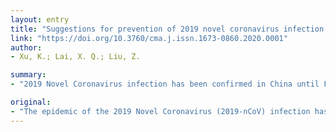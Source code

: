 ```yaml
---
layout: entry
title: "Suggestions for prevention of 2019 novel coronavirus infection in otolaryngology head and neck surgery medical staff"
link: "https://doi.org/10.3760/cma.j.issn.1673-0860.2020.0001"
author:
- Xu, K.; Lai, X. Q.; Liu, Z.

summary:
- "2019 Novel Coronavirus infection has been confirmed in China until February 1(st) 2020. More than 11,000 cases of 2019-nCoV infection have been confirmed. This advice guideline discusses the medical protection measures required in the outpatient clinic and in operation ward in otolaryngology head and neck department. It aims to protect medical staff from the infection. The infection is causing great impact to economy and society. Over 11,000 people have been diagnosed with the virus until February."

original:
- "The epidemic of the 2019 Novel Coronavirus (2019-nCoV) infection has presented as a grim and complex situation recently. More than 11,000 cases of 2019-nCoV infection has been confirmed in China until February 1(st) 2020, which are causing great impact to economy and society, and seriously interfering with ordinary medical practice of otolaryngology and head and neck surgery. This advice guideline discusses the medical protection measures required in the outpatient clinic as well as in operation ward in otolaryngology head and neck department, which aims to protect medical staff from 2019-nCoV infection."
---
```


